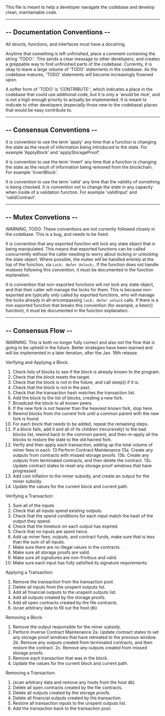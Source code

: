 This file is meant to help a developer navagate the codebase and develop clean,
maintainable code.

-------------------------------
-- Documentation Conventions --
-------------------------------

All structs, functions, and interfaces must have a docstring.

Anytime that something is left unfinished, place a comment containing the
string 'TODO:'. This sends a clear message to other developers, and creates a
greppable way to find unfinished parts of the codebase. Currently, it is okay
to leave a large volume of 'TODO' statements in the codebase. As the codebase
matures, 'TODO' statements will become increasingly frowned upon.

A softer form of 'TODO' is 'CONTRIBUTE:', which indicates a place in the
codebase that could use additional code, but it is only a 'would be nice', and
is not a high enough priority to actually be implemented. It is meant to
indicate to other developers (especially those new to the codebase) places that
would be easy contribute to.

---------------------------
-- Consensus Conventions --
---------------------------

It is convention to use the term 'apply' any time that a function is changing
the state as the result of information being introduced to the state. For
example 'ApplyBlock' and 'applyStorageProof'.

It is convention to use the term 'invert' any time that a function is changing
the state as the result of information being removed from the blockchain. For
example 'invertBlock'.

It is convention to use the term 'valid' any time that the validity of
something is being checked. It is convention not to change the state in any
capacity when inside of a validation function. For example 'validInput' and
'validContract'.

----------------------
-- Mutex Convetions --
----------------------

WARNING, TODO: These conventions are not currently followed closely in the
codebase. This is a bug, and needs to be fixed.

It is convention that any exported function will lock any state object that is
being manipulated. This means that exported functions can be called
concurrently without the caller needing to worry about locking or unlocking the
state object. Where possible, the mutex will be handled entirely at the top of
the function, via `Lock; defer Unlock;`. If the function does not handle
mutexes following this convention, it must be documented in the function
explanation.

It is convention that non-exported functions will not lock any state object,
and that their caller will manage the locks for them. This is because
non-exported are typically only called by exported functions, who will manage
the locks already in all-encompassing `lock; defer unlock` calls. If there is a
non exported function that breaks this convention (for example, a listen()
function), it must be documented in the function explanation.

--------------------
-- Consensus Flow --
--------------------

WARNING: This is both no longer fully correct and also not the flow that is
going to be upheld in the future. Better strategies have been learned and will
be implemented in a later iteration, after the Jan. 16th release.

Verifying and Applying a Block:

1. Check lists of blocks to see if the block is already known to the program.
2. Check that the block meets the target.
3. Check that the block is not in the future, and call sleep() if it is.
4. Check that the block is not in the past.
5. Check that the transaction hash matches the transaction list.
6. Add the block to the list of blocks, creating a new fork.
7. Broadcast the block to all known peers.
8. If the new fork is not heavier than the heaviest known fork, stop here.
9. Rewind blocks from the current fork until a common parent with the new fork is found.
10. For each block that needs to be added, repeat the remaining steps.
11. If a block fails, add it and all of its children (recursively) to the bad blocks list, rewind back to the common parent, and then re-apply all the blocks to restore the state to the old haviest fork.
12. Verify and then apply each transaction, adding up the total volume of miner fees in each.
13 Perform Contract Maintenance
	13a. Create any outputs from contracts with missed storage proofs.
	13b. Create any outputs from terminated contracts, and then delete the contract.
	13c. Update contract states to reset any storage proof windows that have progressed.
14. Add coin inflation to the miner subsidy, and create an output for the miner subsidy.
15. Update the values for the current block and current path.

Verifying a Transaction:

1. Sum all of the inputs
2. Check that all inputs spend existing outputs.
3. Check that the spend conditions for each input match the hash of the output they spend.
4. Check that the timelock on each output has expired.
5. Check that no inputs are spent twice.
6. Add up miner fees, outputs, and contract funds, make sure that is less than the sum of all inputs.
7. Make sure there are no illegal values in the contracts.
8. Make sure all storage proofs are valid.
9. Make sure all signatures are non-frivilous and valid.
10. Make sure each input has fully satisfied its signature requirements.

Applying a Transaction:

1. Remove the transaction from the transaction pool.
2. Delete all inputs from the unspent outputs list.
3. Add all financial outputs to the unspent outputs list.
4. Add all outputs created by the storage proofs.
5. Add all open contracts created by the file contracts.
6. (scan arbitrary data to fill out the host db)

Removing a Block:

1. Remove the output responsible for the miner subsidy.
2. Perform Inverse Contract Maintenance
	2a. Update contract states to set any storage proof windows that have retreated to the previous window.
	2b. Remove any outputs created from terminated contracts, and then restore the contract.
	2c. Remove any outputs created from missed storage proofs.
3. Remove each transaction that was in the block.
4. Update the values for the current block and current path.

Removing a Transaction:

1. (scan arbitrary data and remove any hosts from the host db)
2. Delete all open contracts created by the file contracts.
3. Delete all outputs created by the storage proofs.
4. Delete all financial outputs created by the transaction.
5. Restore all transaction inputs to the unspent outputs list.
6. Add the transaction back to the transaction pool.
